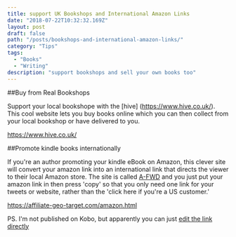 ```yaml
---
title: support UK Bookshops and International Amazon Links
date: "2018-07-22T10:32:32.169Z"
layout: post
draft: false
path: "/posts/bookshops-and-international-amazon-links/"
category: "Tips"
tags:
  - "Books"
  - "Writing"
description: "support bookshops and sell your own books too"
---
```


  

##Buy from Real Bookshops

Support your local bookshope with the [hive] (https://www.hive.co.uk/). This cool website lets you buy books online which you can then collect from your local bookshop or have delivered to you. 

https://www.hive.co.uk/ 

##Promote kindle books internationally
 
If you're an author promoting your kindle eBook on Amazon, this clever site will  convert your amazon link into an international link that directs the viewer to their local Amazon store. The site is called [A-FWD](https://affiliate-geo-target.com/amazon.html) and you just put your amazon link in then press 'copy'  so that you  only need one link for your tweets or website, rather than the 'click here if you're a US customer.'

https://affiliate-geo-target.com/amazon.html


PS. I'm not published on Kobo, but apparently you can just  [edit the link directly](https://kobowritinglife.zendesk.com/hc/en-us/articles/115007188808-Linking-to-your-eBook)